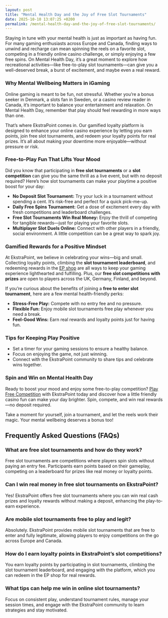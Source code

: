 ```yaml
---
layout: post
title: "Mental Health Day and the Joy of Free Slot Tournaments"
date: 2025-10-10 13:07:25 +0200
permalink: /mental-health-day-and-the-joy-of-free-slot-tournaments/
---
```

Staying in tune with your mental health is just as important as having fun. For many gaming enthusiasts across Europe and Canada, finding ways to unwind and recharge can mean spinning the reels on a favorite slot, competing in a friendly online casino challenge, or simply enjoying a few free spins. On Mental Health Day, it’s a great moment to explore how recreational activities—like free-to-play slot tournaments—can give you a well-deserved break, a burst of excitement, and maybe even a real reward.

### Why Mental Wellbeing Matters in iGaming

Online gaming is meant to be fun, not stressful. Whether you’re a bonus seeker in Denmark, a slots fan in Sweden, or a casino review reader in Canada, it’s important to balance your entertainment and relaxation. On Mental Health Day, remember that play should feel rewarding in more ways than one.

That’s where EkstraPoint comes in. Our gamified loyalty platform is designed to enhance your online casino experience by letting you earn points, join free slot tournaments, and redeem your loyalty points for real prizes. It’s all about making your downtime more enjoyable—without pressure or risk.

### Free-to-Play Fun That Lifts Your Mood

Did you know that participating in **free slot tournaments** or a **slot competition** can give you the same thrill as a live event, but with no deposit required? Here’s how slot tournaments can make your playtime a positive boost for your day:

- **No Deposit Slot Tournament:** Try your luck in a tournament without spending a cent. It’s risk-free and perfect for a quick pick-me-up.
- **Daily Free Spins Tournament:** Get a dose of excitement every day with fresh competitions and leaderboard challenges.
- **Free Slot Tournaments Win Real Money:** Enjoy the thrill of competing for tangible rewards—just for playing your favorite slots.
- **Multiplayer Slot Duels Online:** Connect with other players in a friendly, social environment. A little competition can be a great way to spark joy.

### Gamified Rewards for a Positive Mindset

At EkstraPoint, we believe in celebrating your wins—big and small. Collecting loyalty points, climbing the **slot tournament leaderboard**, and redeeming rewards in the [EP shop](https://ekstrapoint.com/shop) are all ways to keep your gaming experience lighthearted and fulfilling. Plus, our **free slot competitions with prizes** are open to players across the UK, Germany, Finland, and beyond.

If you’re curious about the benefits of joining a **free to enter slot tournament**, here are a few mental health-friendly perks:

- **Stress-Free Play:** Compete with no entry fee and no pressure.
- **Flexible Fun:** Enjoy mobile slot tournaments free play whenever you need a break.
- **Feel-Good Wins:** Earn real rewards and loyalty points just for having fun.

### Tips for Keeping Play Positive

- Set a timer for your gaming sessions to ensure a healthy balance.
- Focus on enjoying the game, not just winning.
- Connect with the EkstraPoint community to share tips and celebrate wins together.

### Spin and Win on Mental Health Day

Ready to boost your mood and enjoy some free-to-play competition? [Play Free Competition](https://ekstrapoint.com/competitions) with EkstraPoint today and discover how a little friendly casino fun can make your day brighter. Spin, compete, and win real rewards—no deposit required.

Take a moment for yourself, join a tournament, and let the reels work their magic. Your mental wellbeing deserves a bonus too!

## Frequently Asked Questions (FAQs)

### What are free slot tournaments and how do they work?  
Free slot tournaments are competitions where players spin slots without paying an entry fee. Participants earn points based on their gameplay, competing on a leaderboard for prizes like real money or loyalty points.

### Can I win real money in free slot tournaments on EkstraPoint?  
Yes! EkstraPoint offers free slot tournaments where you can win real cash prizes and loyalty rewards without making a deposit, enhancing the play-to-earn experience.

### Are mobile slot tournaments free to play and legit?  
Absolutely. EkstraPoint provides mobile slot tournaments that are free to enter and fully legitimate, allowing players to enjoy competitions on the go across Europe and Canada.

### How do I earn loyalty points in EkstraPoint’s slot competitions?  
You earn loyalty points by participating in slot tournaments, climbing the slot tournament leaderboard, and engaging with the platform, which you can redeem in the EP shop for real rewards.

### What tips can help me win in online slot tournaments?  
Focus on consistent play, understand tournament rules, manage your session times, and engage with the EkstraPoint community to learn strategies and stay motivated.

<script type="application/ld+json">
{
  "@context": "https://schema.org",
  "@type": "BlogPosting",
  "headline": "Mental Health Day and the Joy of Free Slot Tournaments",
  "description": "Explore how free-to-play slot tournaments on EkstraPoint can boost mental wellbeing and offer exciting, risk-free fun with real rewards.",
  "author": {
    "@type": "Person",
    "name": "EkstraPoint"
  },
  "publisher": {
    "@type": "Person",
    "name": "EkstraPoint"
  },
  "mainEntityOfPage": {
    "@type": "WebPage",
    "@id": "https://ekstrapoint.com/blog/mental-health-day-free-slot-tournaments"
  },
  "datePublished": "2024-06-01",
  "dateModified": "2024-06-01",
  "inLanguage": "en",
  "keywords": "casino bonus, no deposit bonus, free spins, online casino reviews, Ekstrapoint, free to play, free slot tournaments, slot competitions, online slot tournaments, daily slot tournaments, weekly slot tournaments, monthly slot tournaments, no deposit slot tournament, live slot tournaments, social slot tournaments, free spins tournaments, slot duels competition, leaderboard slot challenge, free slot tournaments win real money, daily free spins tournament, multiplayer slot duels online, free casino slot competitions no entry fee, mobile slot tournaments free play, free slot leaderboard races, loyalty points, play-to-earn, EP shop, live competitions, slot tournament cash prize pool, free spins leaderboard competition, real money free slot competitions, free slot competitions with prizes, play slots competition online free, free slot tournament leaderboard ranking, weekly free spins slot races, no deposit leaderboard slots challenge, free to enter slot tournament, what are free slot tournaments, how do slot tournaments work, can you win money in free slot tournaments, how to join slot competitions online, best free slot tournaments today, are mobile slot tournaments legit, what is a slot tournament leaderboard, how to get leaderboard points in slot competitions, do free slot tournaments have cash prizes, tips for winning online slot tournaments",
  "regionServed": ["Denmark", "Germany", "United Kingdom", "Netherlands", "Sweden", "Norway", "Finland", "Canada", "EU"],
  "articleSection": ["iGaming", "Casino Reviews", "Loyalty Programs", "Sweepstakes", "Free-to-play slot competitions platform"]
}
</script>

<script type="application/ld+json">
{
  "@context": "https://schema.org",
  "@type": "FAQPage",
  "mainEntity": [
    {
      "@type": "Question",
      "name": "What are free slot tournaments and how do they work?",
      "acceptedAnswer": {
        "@type": "Answer",
        "text": "Free slot tournaments are competitions where players spin slots without paying an entry fee. Participants earn points based on their gameplay, competing on a leaderboard for prizes like real money or loyalty points."
      }
    },
    {
      "@type": "Question",
      "name": "Can I win real money in free slot tournaments on EkstraPoint?",
      "acceptedAnswer": {
        "@type": "Answer",
        "text": "Yes! EkstraPoint offers free slot tournaments where you can win real cash prizes and loyalty rewards without making a deposit, enhancing the play-to-earn experience."
      }
    },
    {
      "@type": "Question",
      "name": "Are mobile slot tournaments free to play and legit?",
      "acceptedAnswer": {
        "@type": "Answer",
        "text": "Absolutely. EkstraPoint provides mobile slot tournaments that are free to enter and fully legitimate, allowing players to enjoy competitions on the go across Europe and Canada."
      }
    },
    {
      "@type": "Question",
      "name": "How do I earn loyalty points in EkstraPoint’s slot competitions?",
      "acceptedAnswer": {
        "@type": "Answer",
        "text": "You earn loyalty points by participating in slot tournaments, climbing the slot tournament leaderboard, and engaging with the platform, which you can redeem in the EP shop for real rewards."
      }
    },
    {
      "@type": "Question",
      "name": "What tips can help me win in online slot tournaments?",
      "acceptedAnswer": {
        "@type": "Answer",
        "text": "Focus on consistent play, understand tournament rules, manage your session times, and engage with the EkstraPoint community to learn strategies and stay motivated."
      }
    }
  ]
}
</script>